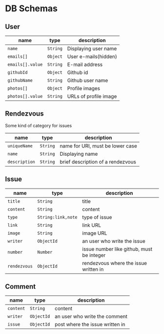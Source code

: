 # DB Schemas

## User

name             | type     | description
---------------- | -------- | ---------------------
`name`           | `String` | Displaying user name
`emails[]`       | `Object` | User e-mails(hidden)
`emails[].value` | `String` | E-mail address
`githubId`       | `Object` | Github id
`githubName`     | `String` | Github user name
`photos[]`       | `Object` | Profile images
`photos[].value` | `String` | URLs of profile image

## Rendezvous

Some kind of category for issues

name          | type     | description
------------- | -------- | ---------------------------------
`uniqueName`  | `String` | name for URI, must be lower case
`name`        | `String` | Displaying name
`description` | `String` | brief description of a rendezvous

## Issue

name         | type               | description
------------ | ------------------ | -----------------------------------------
`title`      | `String`           | title
`content`    | `String`           | content
`type`       | `String:link,note` | type of issue
`link`       | `String`           | link URL
`image`      | `String`           | image URL
`writer`     | `ObjectId`         | an user who write the issue
`number`     | `Number`           | issue number like github, must be integer
`rendezvous` | `ObjectId`         | rendezvous where the issue written in

## Comment

name      | type       | description
--------- | ---------- | -------------------------------
`content` | `String`   | content
`writer`  | `ObjectId` | an user who write the comment
`issue`   | `ObjectId` | post where the issue written in
